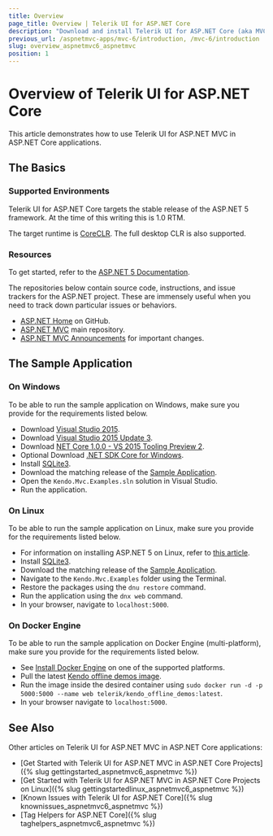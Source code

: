 ```yaml
---
title: Overview
page_title: Overview | Telerik UI for ASP.NET Core
description: "Download and install Telerik UI for ASP.NET Core (aka MVC 6 or ASP.NET Core MVC), and run the sample application."
previous_url: /aspnetmvc-apps/mvc-6/introduction, /mvc-6/introduction
slug: overview_aspnetmvc6_aspnetmvc
position: 1
---
```


# Overview of Telerik UI for ASP.NET Core

This article demonstrates how to use Telerik UI for ASP.NET MVC in ASP.NET Core applications.

## The Basics

### Supported Environments

Telerik UI for ASP.NET Core targets the stable release of the ASP.NET 5 framework. At the time of this writing this is 1.0 RTM.

The target runtime is [CoreCLR](https://github.com/dotnet/coreclr). The full desktop CLR is also supported.

### Resources

To get started, refer to the [ASP.NET 5 Documentation](http://docs.asp.net/en/latest/index.html).

The repositories below contain source code, instructions, and issue trackers for the ASP.NET project. These are immensely useful when you need to track down particular issues or behaviors.

- [ASP.NET Home](https://github.com/aspnet/home) on GitHub.
- [ASP.NET MVC](https://github.com/aspnet/Mvc) main repository.
- [ASP.NET MVC Announcements](https://github.com/aspnet/announcements/) for important changes.

## The Sample Application

### On Windows

To be able to run the sample application on Windows, make sure you provide for the requirements listed below.

- Download [Visual Studio 2015](https://www.visualstudio.com/en-us/downloads/download-visual-studio-vs.aspx).
- Download [Visual Studio 2015 Update 3](https://www.visualstudio.com/en-us/news/releasenotes/vs2015-update3-vs).
- Download [NET Core 1.0.0 - VS 2015 Tooling Preview 2](https://www.microsoft.com/net/core#windows).
- Optional Download [.NET SDK Core for Windows](https://www.microsoft.com/net/core#windows).
- Install [SQLite3](http://mislav.net/rails/install-sqlite3/).
- Download the matching release of the [Sample Application](https://github.com/telerik/ui-for-aspnet-mvc-6-demos/releases).
- Open the `Kendo.Mvc.Examples.sln` solution in Visual Studio.
- Run the application.

### On Linux

To be able to run the sample application on Linux, make sure you provide for the requirements listed below.

- For information on installing ASP.NET 5 on Linux, refer to [this article](http://docs.asp.net/en/latest/getting-started/installing-on-linux.html).
- Install [SQLite3](http://mislav.net/rails/install-sqlite3/).
- Download the matching release of the [Sample Application](https://github.com/telerik/ui-for-aspnet-mvc-6-demos/releases).
- Navigate to the `Kendo.Mvc.Examples` folder using the Terminal.
- Restore the packages using the `dnu restore` command.
- Run the application using the `dnx web` command.
- In your browser, navigate to `localhost:5000`.

### On Docker Engine

To be able to run the sample application on Docker Engine (multi-platform), make sure you provide for the requirements listed below.

- See [Install Docker Engine](https://docs.docker.com/engine/installation/) on one of the supported platforms.
- Pull the latest [Kendo offline demos image](https://hub.docker.com/r/telerik/kendo_offline_demos/).
- Run the image inside the desired container using `sudo docker run -d -p 5000:5000 --name web telerik/kendo_offline_demos:latest`.
- In your browser navigate to `localhost:5000`.

## See Also

Other articles on Telerik UI for ASP.NET MVC in ASP.NET Core applications:

* [Get Started with Telerik UI for ASP.NET MVC in ASP.NET Core Projects]({% slug gettingstarted_aspnetmvc6_aspnetmvc %})
* [Get Started with Telerik UI for ASP.NET MVC in ASP.NET Core Projects on Linux]({% slug gettingstartedlinux_aspnetmvc6_aspnetmvc %})
* [Known Issues with Telerik UI for ASP.NET Core]({% slug knownissues_aspnetmvc6_aspnetmvc %})
* [Tag Helpers for ASP.NET Core]({% slug taghelpers_aspnetmvc6_aspnetmvc %})
